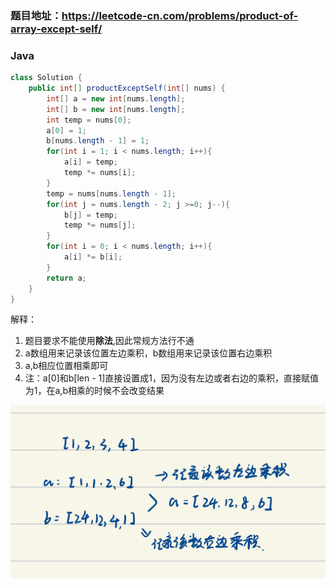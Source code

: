 ### 题目地址：https://leetcode-cn.com/problems/product-of-array-except-self/
### Java
``` java
class Solution {
    public int[] productExceptSelf(int[] nums) {
        int[] a = new int[nums.length];
        int[] b = new int[nums.length];
        int temp = nums[0];
        a[0] = 1;
        b[nums.length - 1] = 1;
        for(int i = 1; i < nums.length; i++){
            a[i] = temp;
            temp *= nums[i];
        }
        temp = nums[nums.length - 1];
        for(int j = nums.length - 2; j >=0; j--){
            b[j] = temp;
            temp *= nums[j];
        }
        for(int i = 0; i < nums.length; i++){
            a[i] *= b[i];
        }
        return a;
    }
}
```
解释：
1. 题目要求不能使用**除法**,因此常规方法行不通
2. a数组用来记录该位置左边乘积，b数组用来记录该位置右边乘积
3. a,b相应位置相乘即可
4. 注：a[0]和b[len - 1]直接设置成1，因为没有左边或者右边的乘积，直接赋值为1，在a,b相乘的时候不会改变结果

![image](https://github.com/miniCcc/Leetcode-ccSolution/blob/master/238-%E9%99%A4%E8%87%AA%E8%BA%AB%E4%BB%A5%E5%A4%96%E6%95%B0%E7%BB%84%E7%9A%84%E4%B9%98%E7%A7%AF/1593009258.05205.jpg?raw=true)
